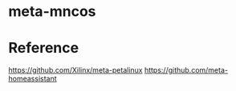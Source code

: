 # meta-mncos




# Reference
https://github.com/Xilinx/meta-petalinux
https://github.com/meta-homeassistant